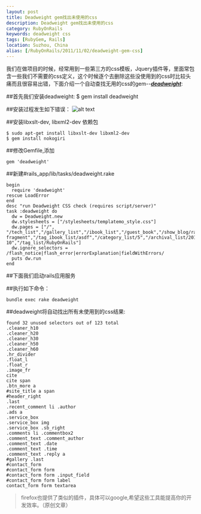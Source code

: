 ```yaml
---
layout: post
title: Deadweight gem找出未使用的css
description: Deadweight gem找出未使用的css
category: RubyOnRails
keywords: deadweight css
tags: [RubyGem, Rails]
location: Suzhou, China
alias: [/RubyOnRails/2011/11/02/deadweight-gem-css]
---
```

我们在做项目的时候，经常用到一些第三方的css模板，Jquery插件等，里面常包含一些我们不需要的css定义，这个时候逐个去删除这些没使用到的css时比较头痛而且很容易出错，下面介绍一个自动查找无用的css的gem--[***deadweight***][1]:

##首先我们安装deadweight:
	$ gem install deadweight

##安装过程发生如下错误：
![alt text][2]

##安装libxslt-dev, libxml2-dev 依赖包

	$ sudo apt-get install libxslt-dev libxml2-dev
	$ gem install nokogiri

##修改Gemfile,添加

	gem 'deadweight'

##新建#rails_app/lib/tasks/deadweight.rake

	begin
	  require 'deadweight'
	rescue LoadError
	end
	desc "run Deadweight CSS check (requires script/server)"
	task :deadweight do
	  dw = Deadweight.new
	  dw.stylesheets = ["/stylesheets/templatemo_style.css"]
	  dw.pages = ["/", "/tech_list","/gallery_list","/ibook_list","/guest_book","/show_blog/rails-fragment","/tag_ibook_list/asdf","/category_list/5","/archival_list/2011-10","/tag_list/RubyOnRails"]
	  dw.ignore_selectors = /flash_notice|flash_error|errorExplanation|fieldWithErrors/
	  puts dw.run
	end

##下面我们启动rails应用服务

##执行如下命令：

	bundle exec rake deadweight

##deadweight将自动找出所有未使用到的css结果:

    found 32 unused selectors out of 123 total
	.cleaner_h10
	.cleaner_h20
	.cleaner_h30
	.cleaner_h50
	.cleaner_h60
	.hr_divider
	.float_l
	.float_r
	.image_fr 
	cite
	cite span 
	.btn_more a
	#site_title a span
	#header_right
	.last
	.recent_comment li .author
	.ads a
	.service_box
	.service_box img
	.service_box .sb_right
	.comments li .commentbox2
	.comment_text .comment_author
	.comment_text .date
	.comment_text .time
	.comment_text .reply a 
	#gallery .last
	#contact_form
	#contact_form form
	#contact_form form .input_field
	#contact_form form label
	contact_form form textarea

> firefox也提供了类似的插件，具体可以google,希望这些工具能提高你的开发效率。（原创文章）

[1]: https://github.com/aanand/deadweight "deadweight"
[2]: http://cms.everyday-cn.com/system/pictures/958/large_nokogiri_error.png?1320198981 "nokogiri"
